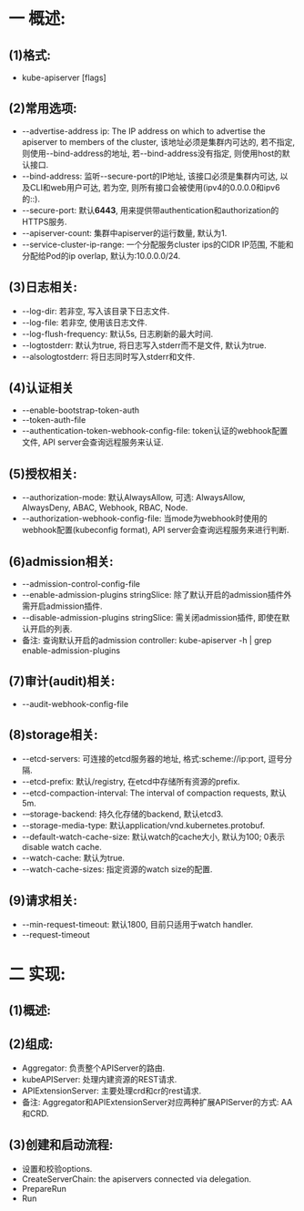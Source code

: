 # 一 概述:
## (1)格式:
- kube-apiserver [flags]

## (2)常用选项:
- --advertise-address ip: The IP address on which to advertise the apiserver to members of the cluster, 该地址必须是集群内可达的, 若不指定, 则使用--bind-address的地址, 若--bind-address没有指定, 则使用host的默认接口.
- --bind-address: 监听--secure-port的IP地址, 该接口必须是集群内可达, 以及CLI和web用户可达, 若为空, 则所有接口会被使用(ipv4的0.0.0.0和ipv6的::).
- --secure-port: 默认**6443**, 用来提供带authentication和authorization的HTTPS服务.
- --apiserver-count: 集群中apiserver的运行数量, 默认为1.
- --service-cluster-ip-range: 一个分配服务cluster ips的CIDR IP范围, 不能和分配给Pod的ip overlap, 默认为:10.0.0.0/24.

## (3)日志相关:
- --log-dir: 若非空, 写入该目录下日志文件.
- --log-file: 若非空, 使用该日志文件.
- --log-flush-frequency: 默认5s, 日志刷新的最大时间.
- --logtostderr: 默认为true, 将日志写入stderr而不是文件, 默认为true.
- --alsologtostderr: 将日志同时写入stderr和文件.

## (4)认证相关
- --enable-bootstrap-token-auth
- --token-auth-file
- --authentication-token-webhook-config-file: token认证的webhook配置文件, API server会查询远程服务来认证.

## (5)授权相关:
- --authorization-mode: 默认AlwaysAllow, 可选: AlwaysAllow, AlwaysDeny, ABAC, Webhook, RBAC, Node.
- --authorization-webhook-config-file: 当mode为webhook时使用的webhook配置(kubeconfig format), API server会查询远程服务来进行判断.

## (6)admission相关:
- --admission-control-config-file
- --enable-admission-plugins stringSlice: 除了默认开启的admission插件外需开启admission插件.
- --disable-admission-plugins stringSlice: 需关闭admission插件, 即使在默认开启的列表.
- 备注: 查询默认开启的admission controller: kube-apiserver -h | grep enable-admission-plugins

## (7)审计(audit)相关:
- --audit-webhook-config-file

## (8)storage相关:
- --etcd-servers: 可连接的etcd服务器的地址, 格式:scheme://ip:port, 逗号分隔.
- --etcd-prefix: 默认/registry, 在etcd中存储所有资源的prefix.
- --etcd-compaction-interval: The interval of compaction requests, 默认5m.
- -–storage-backend: 持久化存储的backend, 默认etcd3.
- --storage-media-type: 默认application/vnd.kubernetes.protobuf.
- --default-watch-cache-size: 默认watch的cache大小, 默认为100; 0表示disable watch cache.
- --watch-cache: 默认为true.
- --watch-cache-sizes: 指定资源的watch size的配置.

## (9)请求相关:
- --min-request-timeout: 默认1800, 目前只适用于watch handler.
- --request-timeout

# 二 实现:
## (1)概述:

## (2)组成:
- Aggregator: 负责整个APIServer的路由.
- kubeAPIServer: 处理内建资源的REST请求.
- APIExtensionServer: 主要处理crd和cr的rest请求.
- 备注: Aggregator和APIExtensionServer对应两种扩展APIServer的方式: AA和CRD.

## (3)创建和启动流程:
- 设置和校验options.
- CreateServerChain: the apiservers connected via delegation.
- PrepareRun
- Run
